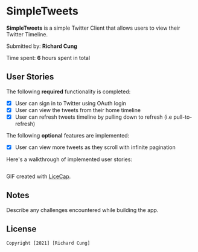 # SimpleTweets

**SimpleTweets** is a simple Twitter Client that allows users to view their Twitter Timeline.

Submitted by: **Richard Cung**

Time spent: **6** hours spent in total

## User Stories

The following **required** functionality is completed:

* [x] User can sign in to Twitter using OAuth login
* [x] User can view the tweets from their home timeline
* [x] User can refresh tweets timeline by pulling down to refresh (i.e pull-to-refresh)

The following **optional** features are implemented:

* [x] User can view more tweets as they scroll with infinite pagination

Here's a walkthrough of implemented user stories:

<img src='' title='' width=''/>

GIF created with [LiceCap](http://www.cockos.com/licecap/).

## Notes

Describe any challenges encountered while building the app.

## License

    Copyright [2021] [Richard Cung]
